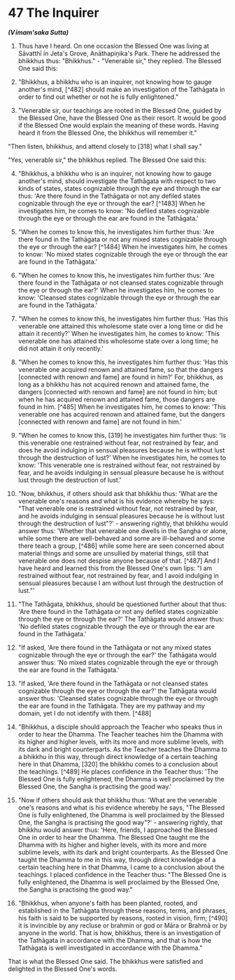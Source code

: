 # 47 The Inquirer
***(Vīmam'saka Sutta)***

1. Thus have I heard. On one occasion the Blessed One was living at Sāvatthī in Jeta's Grove, Anāthapiṇ̣̣ika's Park. There he addressed the bhikkhus thus: "Bhikkhus." - "Venerable sir," they replied. The Blessed One said this:

2. "Bhikkhus, a bhikkhu who is an inquirer, not knowing how to gauge another's mind, [^482] should make an investigation of the Tathāgata in order to find out whether or not he is fully enlightened."

3. "Venerable sir, our teachings are rooted in the Blessed One, guided by the Blessed One, have the Blessed One as their resort. It would be good if the Blessed One would explain the meaning of these words. Having heard it from the Blessed One, the bhikkhus will remember it."

"Then listen, bhikkhus, and attend closely to [318] what I shall say."

"Yes, venerable sir," the bhikkhus replied. The Blessed One said this:

4. "Bhikkhus, a bhikkhu who is an inquirer, not knowing how to gauge another's mind, should investigate the Tathāgata with respect to two kinds of states, states cognizable through the eye and through the ear thus: 'Are there found in the Tathāgata or not any defiled states cognizable through the eye or through the ear? [^1483] When he investigates him, he comes to know: 'No defiled states cognizable through the eye or through the ear are found in the Tathāgata.'

5. "When he comes to know this, he investigates him further thus: 'Are there found in the Tathāgata or not any mixed states cognizable through the eye or through the ear? [^1484] When he investigates him, he comes to know: 'No mixed states cognizable through the eye or through the ear are found in the Tathāgata.'

6. "When he comes to know this, he investigates him further thus: 'Are there found in the Tathāgata or not cleansed states cognizable through the eye or through the ear?' When he investigates him, he comes to know: 'Cleansed states cognizable through the eye or through the ear are found in the Tathāgata.'

7. "When he comes to know this, he investigates him further thus: 'Has this venerable one attained this wholesome state over a long time or did he attain it recently?' When he investigates him, he comes to know: 'This venerable one has attained this wholesome state over a long time; he did not attain it only recently.'

8. "When he comes to know this, he investigates him further thus: 'Has this venerable one acquired renown and attained fame, so that the dangers [connected with renown and fame] are found in him?' For, bhikkhus, as long as a bhikkhu has not acquired renown and attained fame, the dangers [connected with renown and fame] are not found in him; but when he has acquired renown and attained fame, those dangers are found in him. [^485] When he investigates him, he comes to know: 'This venerable one has acquired renown and attained fame, but the dangers [connected with renown and fame] are not found in him.'

9. "When he comes to know this, [319] he investigates him further thus: 'Is this venerable one restrained without fear, not restrained by fear, and does he avoid indulging in sensual pleasures because he is without lust through the destruction of lust?' When he investigates him, he comes to know: 'This venerable one is restrained without fear, not restrained by fear, and he avoids indulging in sensual pleasure because he is without lust through the destruction of lust.'

10. "Now, bhikkhus, if others should ask that bhikkhu thus: 'What are the venerable one's reasons and what is his evidence whereby he says: "That venerable one is restrained without fear, not restrained by fear, and he avoids indulging in sensual pleasures because he is without lust through the destruction of lust"?' - answering rightly, that bhikkhu would answer thus: 'Whether that venerable one dwells in the Sangha or alone, while some there are well-behaved and some are ill-behaved and some there teach a group, [^486] while some here are seen concerned about material things and some are unsullied by material things, still that venerable one does not despise anyone because
of that. [^487] And I have heard and learned this from the Blessed One's own lips: "I am restrained without fear, not restrained by fear, and I avoid indulging in sensual pleasures because I am without lust through the destruction of lust."'

11. "The Tathāgata, bhikkhus, should be questioned further about that thus: 'Are there found in the Tathāgata or not any defiled states cognizable through the eye or through the ear?' The Tathāgata would answer thus: 'No defiled states cognizable through the eye or through the ear are found in the Tathāgata.'

12. "If asked, 'Are there found in the Tathāgata or not any mixed states cognizable through the eye or through the ear?' the Tathāgata would answer thus: 'No mixed states cognizable through the eye or through the ear are found in the Tathāgata.'

13. "If asked, 'Are there found in the Tathāgata or not cleansed states cognizable through the eye or through the ear?' the Tathāgata would answer thus: 'Cleansed states cognizable through the eye or through the ear are found in the Tathāgata. They are my pathway and my domain, yet I do not identify with them. [^488]

14. "Bhikkhus, a disciple should approach the Teacher who speaks thus in order to hear the Dhamma. The Teacher teaches him the Dhamma with its higher and higher levels, with its more and more sublime levels, with its dark and bright counterparts. As the Teacher teaches the Dhamma to a bhikkhu in this way, through direct knowledge of a certain teaching here in that Dhamma, [320] the bhikkhu comes to a conclusion about the teachings. [^489] He places confidence in the Teacher thus: 'The Blessed One is fully enlightened, the Dhamma is well proclaimed by the Blessed One, the Sangha is practising the good way.'

15. "Now if others should ask that bhikkhu thus: 'What are the venerable one's reasons and what is his evidence whereby he says, "The Blessed One is fully enlightened, the Dhamma is well proclaimed by the Blessed One, the Sangha is practising the good way"?' - answering rightly, that bhikkhu would answer thus: 'Here, friends, I approached the Blessed One in order to hear the Dhamma. The Blessed One taught me the Dhamma with its higher and higher levels, with its more and more sublime levels, with its dark and bright counterparts. As the Blessed One taught the Dhamma to me in this way, through direct knowledge of a certain teaching here in that Dhamma, I came to
a conclusion about the teachings. I placed confidence in the Teacher thus: "The Blessed One is fully enlightened, the Dhamma is well proclaimed by the Blessed One, the Sangha is practising the good way."

16. "Bhikkhus, when anyone's faith has been planted, rooted, and established in the Tathāgata through these reasons, terms, and phrases, his faith is said to be supported by reasons, rooted in vision, firm; [^490] it is invincible by any recluse or brahmin or god or Māra or Brahmā or by anyone in the world. That is how, bhikkhus, there is an investigation of the Tathāgata in accordance with the Dhamma, and that is how the Tathāgata is well investigated in accordance with the Dhamma."

That is what the Blessed One said. The bhikkhus were satisfied and delighted in the Blessed One's words.